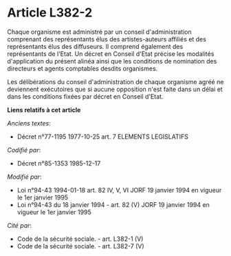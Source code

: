 # Article L382-2

Chaque organisme est administré par un conseil d'administration comprenant des représentants élus des artistes-auteurs
affiliés et des représentants élus des diffuseurs. Il comprend également des représentants de l'Etat. Un décret en Conseil
d'Etat précise les modalités d'application du présent alinéa ainsi que les conditions de nomination des directeurs et agents
comptables desdits organismes.

Les délibérations du conseil d'administration de chaque organisme agréé ne deviennent exécutoires que si aucune opposition
n'est faite dans un délai et dans les conditions fixées par décret en Conseil d'Etat.

**Liens relatifs à cet article**

_Anciens textes_:

  - Décret n°77-1195 1977-10-25 art. 7 ELEMENTS LEGISLATIFS

_Codifié par_:

  - Décret n°85-1353 1985-12-17

_Modifié par_:

  - Loi n°94-43 1994-01-18 art. 82 IV, V, VI JORF 19 janvier 1994 en vigueur le 1er janvier 1995
  - Loi n°94-43 du 18 janvier 1994 - art. 82 (V) JORF 19 janvier 1994 en vigueur le 1er janvier 1995

_Cité par_:

  - Code de la sécurité sociale. - art. L382-1 (V)
  - Code de la sécurité sociale. - art. L382-7 (V)
